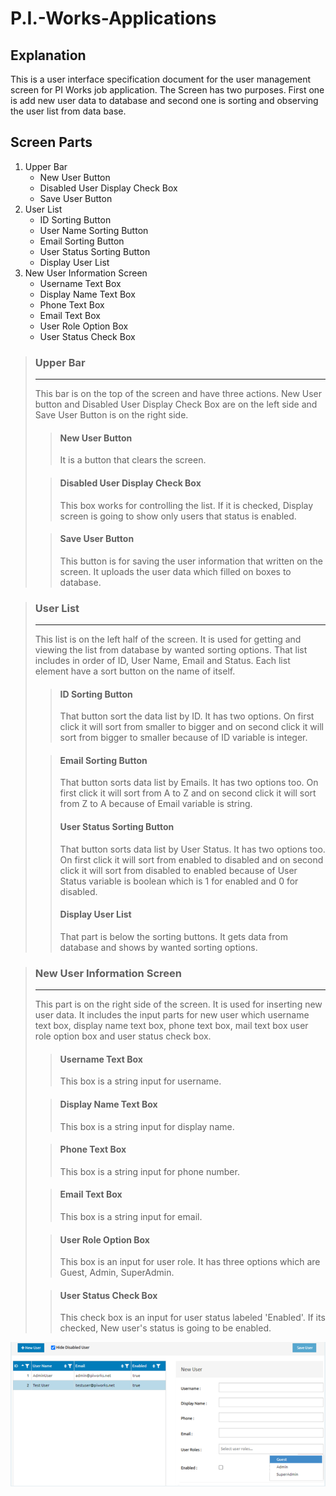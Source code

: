 # P.I.-Works-Applications
## Explanation
This is a user interface specification document for the user management screen for PI Works job application. The Screen has two purposes. First one is add new user data to database and second one is sorting and observing the user list from data base. 





## Screen Parts
1. Upper Bar
   - New User Button
   - Disabled User Display Check Box
   - Save User Button
2. User List
   - ID Sorting Button
   - User Name Sorting Button
   - Email Sorting Button
   - User Status Sorting Button
   - Display User List
3. New User Information Screen
   - Username Text Box
   - Display Name Text Box
   - Phone Text Box
   - Email Text Box
   - User Role Option Box
   - User Status Check Box



>  ###  Upper Bar
>  -------------
>  This bar is on the top of the screen and have three actions. New User button and Disabled User Display Check Box are on the left side and Save User Button is on the right side.
>
>>  #### New User Button
>>   It is a button that clears the screen.
>
>>  #### Disabled User Display Check Box
>>    This box works for controlling the list. If it is checked, Display screen is going to show only users that status is enabled.
>
>>  #### Save User Button
>>    This button is for saving the user information that written on the screen. 
>>    It uploads the user data which filled on boxes to database.

>  ###  User List
>  --------------
>  This list is on the left half of the screen. It is used for getting and viewing the list from database by wanted sorting options. That list includes in order of ID, User Name, Email and Status. Each list element have a sort button on the name of itself.
>
>>  #### ID Sorting Button
>>  That button sort the data list by ID. It has two options. On first click it will sort from smaller to bigger and on second click it will sort from bigger to smaller because of ID variable is integer.
>
>>  #### Email Sorting Button
>>  That button sorts data list by Emails. It has two options too. On first click it will sort from A to Z and on second click it will sort from Z to A because of Email variable is string.
>>
>>  #### User Status Sorting Button
>>  That button sorts data list by User Status. It has two options too. On first click it will sort from enabled to disabled and on second click it will sort from disabled to enabled because of User Status variable is boolean which is 1 for enabled and 0 for disabled.
>>
>>  #### Display User List
>>  That part is below the sorting buttons. It gets data from database and shows by wanted sorting options.

>  ###  New User Information Screen
>  --------------------------------
>  This part is on the right side of the screen. It is used for inserting new user data. It includes the input parts for new user which username text box, display name text box, phone text box, mail text box user role option box and user status check box.
>
>> #### Username Text Box
>>  This box is a string input for username.
> 
>> #### Display Name Text Box
>>  This box is a string input for display name.
> 
>> #### Phone Text Box
>>  This box is a string input for phone number.
> 
>> #### Email Text Box
>>  This box is a string input for email.
> 
>> #### User Role Option Box
>>  This box is an input for user role. It has three options which are Guest, Admin, SuperAdmin. 
> 
>> #### User Status Check Box
>>  This check box is an input for user status labeled 'Enabled'. If its checked, New user's status is going to be enabled.
> 




![User Management Screen](/UMS.png)
